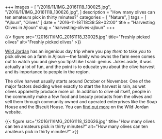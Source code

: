 +++
images = [
  "/2016/11/IMG_20161118_130025.jpg",
  "/2016/11/IMG_20161118_130626.jpg",
]
description = "How many olives can ten amateurs pick in thirty minutes?"
categories = [
  "Nature",
]
tags = [
  "Ajloun",
  "Olives"
]
date = "2016-11-18T18:39:58+02:00"
title = "Harvesting Olives in Ajloun"
slug = "harvesting-olives-ajloun"
+++

{{< figure src="/2016/11/IMG_20161118_130025.jpg" title="Freshly picked olives" alt="Freshly picked olives" >}}

[Wild Jordan](http://wildjordan.com/) has an ingenious day trip where you pay *them* to take *you* to pick olives on a farm in Ajloun — the family who owns the farm even comes out to watch you and give you tips! Like I said: genius. Jokes aside, it was actually a lot of fun, and the point is to educate you about the olive harvest and its importance to people in the region.

<!--more-->

The olive harvest usually starts around October or November. One of the major factors deciding when exactly to start the harvest is rain, as wet olives apparently produce more oil. In addition to olive oil itself, people in the community make a few food and beauty products from the olives and sell them through community owned and operated enterprises like the Soap House and the Biscuit House. You can [find out more](http://wildjordan.com/content/ajloun-forest-reserve-1) on the Wild Jordan website.

{{< figure src="/2016/11/IMG_20161118_130626.jpg" title="How many olives can ten amateurs pick in thirty minutes?" alt="How many olives can ten amateurs pick in thirty minutes?" >}}
